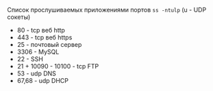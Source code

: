  

Список прослушиваемых приложениями портов `ss -ntulp` (u - UDP сокеты)

- 80 - tcp веб http
- 443 - tcp веб https
- 25 - почтовый сервер
- 3306 - MySQL
- 22 - SSH
- 21 + 10090 - 10100 - tcp FTP
- 53 - udp DNS
- 67,68 - udp DHCP


